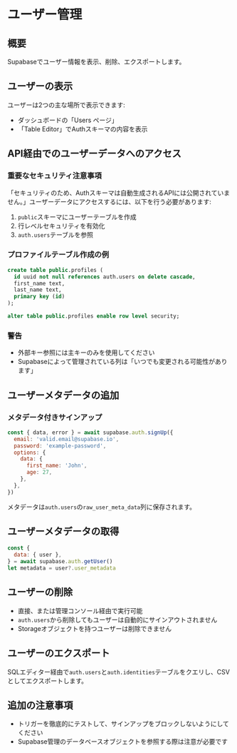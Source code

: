 # ユーザー管理

## 概要
Supabaseでユーザー情報を表示、削除、エクスポートします。

## ユーザーの表示
ユーザーは2つの主な場所で表示できます:
- ダッシュボードの「Users ページ」
- 「Table Editor」でAuthスキーマの内容を表示

## API経由でのユーザーデータへのアクセス

### 重要なセキュリティ注意事項
「セキュリティのため、Authスキーマは自動生成されるAPIには公開されていません。」ユーザーデータにアクセスするには、以下を行う必要があります:
1. `public`スキーマにユーザーテーブルを作成
2. 行レベルセキュリティを有効化
3. `auth.users`テーブルを参照

### プロファイルテーブル作成の例
```sql
create table public.profiles (
  id uuid not null references auth.users on delete cascade,
  first_name text,
  last_name text,
  primary key (id)
);

alter table public.profiles enable row level security;
```

### 警告
- 外部キー参照には主キーのみを使用してください
- Supabaseによって管理されている列は「いつでも変更される可能性があります」

## ユーザーメタデータの追加

### メタデータ付きサインアップ
```javascript
const { data, error } = await supabase.auth.signUp({
  email: 'valid.email@supabase.io',
  password: 'example-password',
  options: {
    data: {
      first_name: 'John',
      age: 27,
    },
  },
})
```

メタデータは`auth.users`の`raw_user_meta_data`列に保存されます。

## ユーザーメタデータの取得
```javascript
const {
  data: { user },
} = await supabase.auth.getUser()
let metadata = user?.user_metadata
```

## ユーザーの削除
- 直接、または管理コンソール経由で実行可能
- `auth.users`から削除してもユーザーは自動的にサインアウトされません
- Storageオブジェクトを持つユーザーは削除できません

## ユーザーのエクスポート
SQLエディター経由で`auth.users`と`auth.identities`テーブルをクエリし、CSVとしてエクスポートします。

## 追加の注意事項
- トリガーを徹底的にテストして、サインアップをブロックしないようにしてください
- Supabase管理のデータベースオブジェクトを参照する際は注意が必要です
